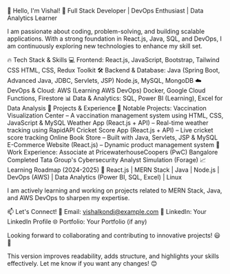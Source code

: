 👋 Hello, I'm Vishal!
🎯 Full Stack Developer | DevOps Enthusiast | Data Analytics Learner

I am passionate about coding, problem-solving, and building scalable applications. With a strong foundation in React.js, Java, SQL, and DevOps, I am continuously exploring new technologies to enhance my skill set.

🔥 Tech Stack & Skills
💻 Frontend:
React.js, JavaScript, Bootstrap, Tailwind CSS
HTML, CSS, Redux Toolkit
🛠 Backend & Database:
Java (Spring Boot, Advanced Java, JDBC, Servlets, JSP)
Node.js, MySQL, MongoDB
☁️ DevOps & Cloud:
AWS (Learning AWS DevOps)
Docker, Google Cloud Functions, Firestore
📊 Data & Analytics:
SQL, Power BI (Learning), Excel for Data Analysis
🚀 Projects & Experience
📌 Notable Projects:
Vaccination Visualization Center – A vaccination management system using HTML, CSS, JavaScript & MySQL
Weather App (React.js + API) – Real-time weather tracking using RapidAPI
Cricket Score App (React.js + API) – Live cricket score tracking
Online Book Store – Built with Java, Servlets, JSP & MySQL
E-Commerce Website (React.js) – Dynamic product management system
🏢 Work Experience:
Associate at PricewaterhouseCoopers (PwC) Bangalore
Completed Tata Group's Cybersecurity Analyst Simulation (Forage)
📈 Learning Roadmap (2024-2025)
🚀 React.js | MERN Stack | Java | Node.js | DevOps (AWS) | Data Analytics (Power BI, SQL, Excel) | Linux

I am actively learning and working on projects related to MERN Stack, Java, and AWS DevOps to sharpen my expertise.

📫 Let's Connect!
📧 Email: vishalkondi@example.com
💼 LinkedIn: Your LinkedIn Profile
🌐 Portfolio: Your Portfolio (if any)

Looking forward to collaborating and contributing to innovative projects! 😃🚀

This version improves readability, adds structure, and highlights your skills effectively. Let me know if you want any changes! 😊
